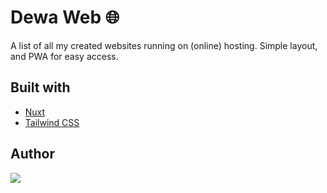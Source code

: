 # Dewa Web 🌐

A list of all my created websites running on (online) hosting. Simple layout, and PWA for easy access.

## Built with

- [Nuxt](https://nuxt.com/)
- [Tailwind CSS](https://tailwindcss.com/)

## Author

<a href="https://github.com/devdewa/dewa-web">
  <img src="https://contrib.rocks/image?repo=devdewa/dewa-web" />
</a>
